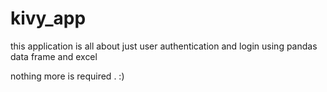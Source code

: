 # kivy_app
this application is all about just user authentication and login using pandas data frame and excel

nothing more is required .
:)
